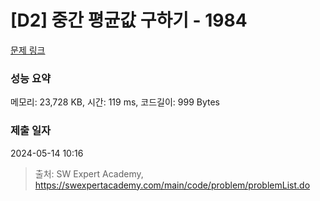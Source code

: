 # [D2] 중간 평균값 구하기 - 1984 

[문제 링크](https://swexpertacademy.com/main/code/problem/problemDetail.do?contestProbId=AV5Pw_-KAdcDFAUq) 

### 성능 요약

메모리: 23,728 KB, 시간: 119 ms, 코드길이: 999 Bytes

### 제출 일자

2024-05-14 10:16



> 출처: SW Expert Academy, https://swexpertacademy.com/main/code/problem/problemList.do